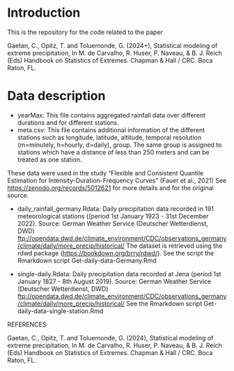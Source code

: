 # Introduction 

This is the repository for the code related to the paper

Gaetan, C., Opitz, T. and Toluemonde, G. (2024+), Statistical modeling of extreme precipitation, In M. de Carvalho, R. Huser, P. Naveau, & B. J. Reich (Eds)
Handbook on Statistics of Extremes. Chapman & Hall / CRC.  Boca Raton, FL.

# Data description


- yearMax: This file contains aggregated rainfall data over different durations and for different stations.
- meta.csv: This file contains additional information of the different stations 
          such as longitude, latitude, altitude, temporal resolution (m=minutely, h=hourly, d=daily), group. The same group is assigned to stations which have a distance of less than 250 meters and can be treated as one station.

These data were used in the study “Flexible and Consistent Quantile Estimation for Intensity-Duration-Frequency Curves” (Fauer et al., 2021) 
See https://zenodo.org/records/5012621 for more details and for the original source. 

- daily_rainfall_germany.Rdata: Daily precipitation data recorded in 191 meteorological stations ((period 1st January 1923 - 31st December 2022). 
		              Source: German Weather Service (Deutscher Wetterdienst, DWD) ftp://opendata.dwd.de/climate_environment/CDC/observations_germany/climate/daily/more_precip/historical/
                              The dataset is retrieved using the rdwd package (https://bookdown.org/brry/rdwd/). 
                              See the script the Rmarkdown script Get-daily-data-Germany.Rmd


- single-daily.Rdata: Daily precipitation data recorded at  Jena (period 1st January 1827 - 8th August 2019). 
                    Source: German Weather Service (Deutscher Wetterdienst, DWD) ftp://opendata.dwd.de/climate_environment/CDC/observations_germany/climate/daily/more_precip/historical/
                    See the Rmarkdown script Get-daily-data-single-station.Rmd




REFERENCES

Gaetan, C., Opitz, T. and Toluemonde, G. (2024), Statistical modeling of extreme precipitation, In M. de Carvalho, R. Huser, P. Naveau, & B. J. Reich (Eds)
Handbook on Statistics of Extremes. Chapman & Hall / CRC.  Boca Raton, FL.

